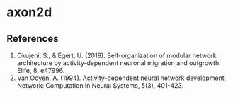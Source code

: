 # axon2d


## References

1. Okujeni, S., & Egert, U. (2019). Self-organization of modular network architecture by activity-dependent neuronal migration and outgrowth. Elife, 8, e47996.
2. Van Ooyen, A. (1994). Activity-dependent neural network development. Network: Computation in Neural Systems, 5(3), 401-423.
